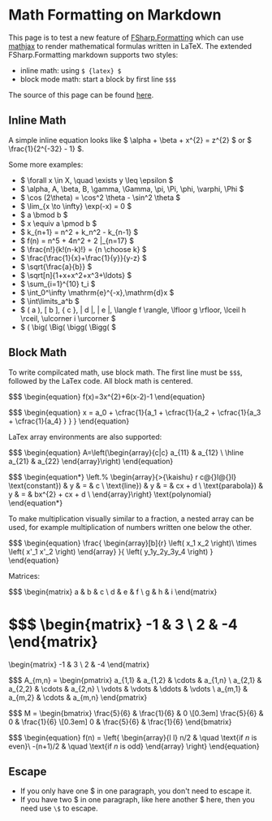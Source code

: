 # Math Formatting on Markdown

This page is to test a new feature of [FSharp.Formatting](http://tpetricek.github.io/FSharp.Formatting/)
which can use [mathjax](http://www.mathjax.org/) to render mathematical formulas written in LaTeX. 
The extended FSharp.Formatting markdown supports two styles:

- inline math: using `$ {latex} $`
- block mode math: start a block by first line `$$$`

The source of this page can be found [here](https://github.com/soloman817/CUDALab/blob/master/source/02.CUDALab%20Usage/01.Math%20Formatting%20on%20Markdown.md).

## Inline Math

A simple inline equation looks like $ \alpha + \beta + x^{2} = z^{2} $ or $ \frac{1}{2^{-32} - 1} $.

Some more examples:

- $ \forall x \in X, \quad \exists y \leq \epsilon $
- $ \alpha, A, \beta, B, \gamma, \Gamma, \pi, \Pi, \phi, \varphi, \Phi $
- $ \cos (2\theta) = \cos^2 \theta - \sin^2 \theta $
- $ \lim_{x \to \infty} \exp(-x) = 0 $
- $ a \bmod b $
- $ x \equiv a \pmod b $
- $ k_{n+1} = n^2 + k_n^2 - k_{n-1} $
- $ f(n) = n^5 + 4n^2 + 2 |_{n=17} $
- $ \frac{n!}{k!(n-k)!} = {n \choose k} $
- $ \frac{\frac{1}{x}+\frac{1}{y}}{y-z} $
- $ \sqrt{\frac{a}{b}} $
- $ \sqrt[n]{1+x+x^2+x^3+\ldots} $
- $ \sum_{i=1}^{10} t_i $
- $ \int_0^\infty \mathrm{e}^{-x}\,\mathrm{d}x $
- $ \int\limits_a^b $
- $ ( a ), [ b ], \{ c \}, | d |, \| e \|, \langle f \rangle,
  \lfloor g \rfloor, \lceil h \rceil, \ulcorner i \urcorner $
- $ ( \big( \Big( \bigg( \Bigg( $

## Block Math

To write compilcated math, use block math. The first line must be `$$$`, followed by the LaTex code.
All block math is centered.

$$$
\begin{equation}
f(x)=3x^{2}+6(x-2)-1
\end{equation}

$$$
\begin{equation}
  x = a_0 + \cfrac{1}{a_1
          + \cfrac{1}{a_2
          + \cfrac{1}{a_3 + \cfrac{1}{a_4} } } }
\end{equation}

LaTex array environments are also supported:

$$$
\begin{equation}
A=\left(\begin{array}{c|c}
a_{11} & a_{12} \\ \hline
a_{21} & a_{22}
\end{array}\right)
\end{equation}

$$$
\begin{equation*}
\left.%
\begin{array}{>{\kaishu} r c@{}l@{}l}
\text{constant})	& y & = & c  \\
\text{line})		& y & = & cx + d  \\
\text{parabola})	& y & = & bx^{2} + cx + d  \\
\end{array}\right\} \text{polynomial}
\end{equation*}

To make multiplication visually similar to a fraction, a nested array can be used,
for example multiplication of numbers written one below the other.

$$$
\begin{equation}
\frac{
    \begin{array}[b]{r}
      \left( x_1 x_2 \right)\\
      \times \left( x'_1 x'_2 \right)
    \end{array}
  }{
    \left( y_1y_2y_3y_4 \right)
  }
\end{equation}

Matrices:

$$$
\begin{matrix}
  a & b & c \\
  d & e & f \\
  g & h & i
\end{matrix}

$$$
\begin{matrix}
  -1 & 3 \\
  2 & -4
 \end{matrix}
 =
 \begin{matrix}
  -1 & 3 \\
  2 & -4
 \end{matrix}

$$$
A_{m,n} =
 \begin{pmatrix}
  a_{1,1} & a_{1,2} & \cdots & a_{1,n} \\
  a_{2,1} & a_{2,2} & \cdots & a_{2,n} \\
  \vdots  & \vdots  & \ddots & \vdots  \\
  a_{m,1} & a_{m,2} & \cdots & a_{m,n}
 \end{pmatrix}

$$$
M = \begin{bmatrix}
       \frac{5}{6} & \frac{1}{6} & 0           \\[0.3em]
       \frac{5}{6} & 0           & \frac{1}{6} \\[0.3em]
       0           & \frac{5}{6} & \frac{1}{6}
     \end{bmatrix}

$$$
\begin{equation}
f(n) = \left\{ 
  \begin{array}{l l}
    n/2 & \quad \text{if $n$ is even}\\
    -(n+1)/2 & \quad \text{if $n$ is odd}
  \end{array} \right\}
\end{equation}

## Escape

- If you only have one $ in one paragraph, you don't need to escape it.
- If you have two \$ in one paragraph, like here another \$ here, then you need use `\$`
  to escape.
